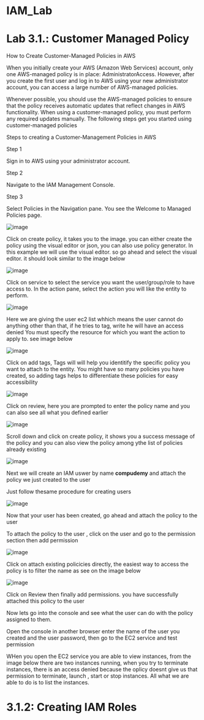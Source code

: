 # IAM_Lab

# Lab 3.1.: Customer Managed Policy
How to Create Customer-Managed Policies in AWS

When you initially create your AWS (Amazon Web Services) account, only one AWS-managed policy is in place: AdministratorAccess. However, after you create the first user and log in to AWS using your new administrator account, you can access a large number of AWS-managed policies.

Whenever possible, you should use the AWS-managed policies to ensure that the policy receives automatic updates that reflect changes in AWS functionality. When using a customer-managed policy, you must perform any required updates manually. The following steps get you started using customer-managed policies

Steps to creating a Customer-Management Policies in AWS

Step 1

Sign in to AWS using your administrator account.

Step 2

Navigate to the IAM Management Console.

Step 3

Select Policies in the Navigation pane. You see the Welcome to Managed Policies page.

![image](https://user-images.githubusercontent.com/103466963/175073156-93a7fca8-6f17-412b-ad32-ffaa7ec83770.png)

Click on create policy, it takes you to the image. you can either create the policy using the visual editor or json, you can also use policy generator. In this example we will use the visual editor. so go ahead and select the visual editor. it should look similar to the image below

![image](https://user-images.githubusercontent.com/103466963/175075501-6af25830-db34-4a5e-ad23-ae140ff97c52.png)

Click on service to select the service you want the user/group/role to have access to. In the action pane, select the action you will like the entity to perform. 

![image](https://user-images.githubusercontent.com/103466963/175089890-a96656cc-37d9-42b2-9a29-a88d22518165.png)

Here we are giving the user ec2 list whhich means the user cannot do anything other than that, if he tries to tag, write he will have an access denied
 You must specify the resource for which you want the action to apply to. see image below 

![image](https://user-images.githubusercontent.com/103466963/175095735-581d648e-aefd-496e-9885-20e7cae94bd0.png)

Click on add tags, Tags will will help you identitify the specific policy you want to attach to the entity. You might have so many policies you have created, so adding tags helps to differentiate these policies for easy accessibility

![image](https://user-images.githubusercontent.com/103466963/175098413-9434381e-a340-4b7f-b797-049b582ba8d0.png)

Click on review, here you are prompted to enter the policy name and you can also see all what you defined earlier

![image](https://user-images.githubusercontent.com/103466963/175099501-1fd08872-5169-4e19-af11-d017e4ddf937.png)

Scroll down and click on create policy, it shows you a success message of the policy and you can also view the policy among ythe list of policies already existing

![image](https://user-images.githubusercontent.com/103466963/175100348-4facce65-a916-4658-9320-2ccc05966ac7.png)

Next we will create an IAM uswer by name **compudemy** and attach the policy we just created to the user

Just follow thesame procedure for creating users

![image](https://user-images.githubusercontent.com/103466963/175107812-2614f0e0-a810-4e1b-ab61-ccbfdb712ee2.png)

Now that your user has been created, go ahead and attach the policy to the user

To attach the policy to the user , click on the user and go to the permission section then add permission

![image](https://user-images.githubusercontent.com/103466963/175108288-408d4527-fa2b-4050-91fd-a1a7fae29374.png)

Click on attach existing policicies directly, the easiest way to access the policy is to filter the name as see on the image below

![image](https://user-images.githubusercontent.com/103466963/175111449-e3237350-7eff-4dcf-9788-574a43612ce2.png)

Click on Review then finally add permissions. you have successfully attached this policy to the user

Now lets go into the console and see what the user can do with the policy assigned to them.

Open the console in another browser enter the name of the user you created and the user password, then go to the EC2 service and test permission

WHen you open the EC2 service you are able to view instances, from the image below there are two instances running, when you try to terminate instances, there is an access denied because the oplicy doesnt give us that permission to terminate, launch , start or stop instances. All what we are able to do is to list the instances.

# 3.1.2: Creating IAM Roles



